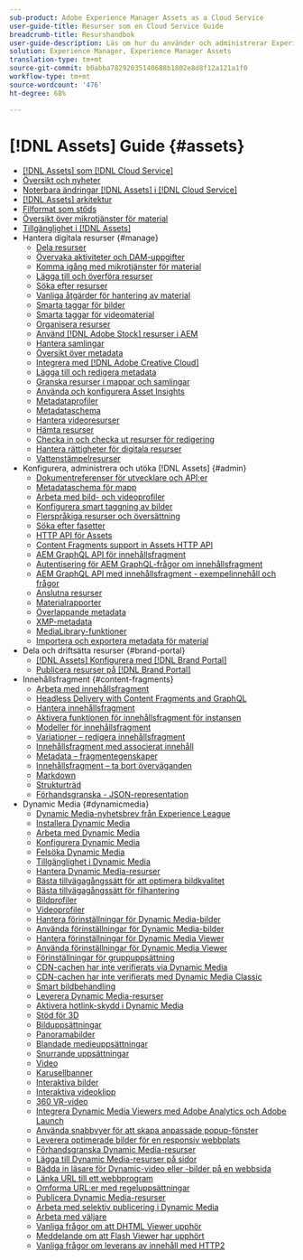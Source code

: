 ```yaml
---
sub-product: Adobe Experience Manager Assets as a Cloud Service
user-guide-title: Resurser som en Cloud Service Guide
breadcrumb-title: Resurshandbok
user-guide-description: Läs om hur du använder och administrerar Experience Manager Assets as a Cloud Service.
solution: Experience Manager, Experience Manager Assets
translation-type: tm+mt
source-git-commit: b0abba78292035140688b1802e8d8f12a121a1f0
workflow-type: tm+mt
source-wordcount: '476'
ht-degree: 68%

---
```



# [!DNL Assets] Guide  {#assets}

+ [[!DNL Assets] som [!DNL Cloud Service]](/help/assets/home.md)
+ [Översikt och nyheter](overview.md)
+ [Noterbara ändringar  [!DNL Assets] i [!DNL Cloud Service]](assets-cloud-changes.md)
+ [[!DNL Assets] arkitektur](architecture.md)
+ [Filformat som stöds](file-format-support.md)
+ [Översikt över mikrotjänster för material](asset-microservices-overview.md)
+ [Tillgänglighet i [!DNL Assets]](accessibility.md)
+ Hantera digitala resurser {#manage}
   + [Dela resurser](share-assets.md)
   + [Övervaka aktiviteter och DAM-uppgifter](assets-activity-history.md)
   + [Komma igång med mikrotjänster för material](asset-microservices-configure-and-use.md)
   + [Lägga till och överföra resurser](add-assets.md)
   + [Söka efter resurser](search-assets.md)
   + [Vanliga åtgärder för hantering av material](manage-digital-assets.md)
   + [Smarta taggar för bilder](smart-tags.md)
   + [Smarta taggar för videomaterial](smart-tags-video-assets.md)
   + [Organisera resurser](organize-assets.md)
   + [Använd  [!DNL Adobe Stock] resurser i AEM](aem-assets-adobe-stock.md)
   + [Hantera samlingar](manage-collections.md)
   + [Översikt över metadata](manage-metadata.md)
   + [Integrera med [!DNL Adobe Creative Cloud]](aem-cc-integration-best-practices.md)
   + [Lägga till och redigera metadata](meta-edit.md)
   + [Granska resurser i mappar och samlingar](bulk-approval.md)
   + [Använda och konfigurera Asset Insights](assets-insights.md)
   + [Metadataprofiler](metadata-profiles.md)
   + [Metadataschema](metadata-schemas.md)
   + [Hantera videoresurser](manage-video-assets.md)
   + [Hämta resurser](download-assets-from-aem.md)
   + [Checka in och checka ut resurser för redigering](check-out-and-submit-assets.md)
   + [Hantera rättigheter för digitala resurser](drm.md)
   + [Vattenstämpelresurser](watermark-assets.md)
+ Konfigurera, administrera och utöka [!DNL Assets] {#admin}
   + [Dokumentreferenser för utvecklare och API:er](developer-reference-material-apis.md)
   + [Metadataschema för mapp](folder-metadata-schema.md)
   + [Arbeta med bild- och videoprofiler](/help/assets/dynamic-media/about-image-video-profiles.md)
   + [Konfigurera smart taggning av bilder](smart-tags-configuration.md)
   + [Flerspråkiga resurser och översättning](translate-assets.md)
   + [Söka efter fasetter](search-facets.md)
   + [HTTP API för Assets](mac-api-assets.md)
   + [Content Fragments support in Assets HTTP API](content-fragments/assets-api-content-fragments.md)
   + [AEM GraphQL API för innehållsfragment](content-fragments/graphql-api-content-fragments.md)
   + [Autentisering för AEM GraphQL-frågor om innehållsfragment](content-fragments/graphql-authentication-content-fragments.md)
   + [AEM GraphQL API med innehållsfragment - exempelinnehåll och frågor](/help/assets/content-fragments/content-fragments-graphql-samples.md)
   + [Anslutna resurser](use-assets-across-connected-assets-instances.md)
   + [Materialrapporter](asset-reports.md)
   + [Överlappande metadata](cascading-metadata.md)
   + [XMP-metadata](xmp-metadata.md)
   + [MediaLibrary-funktioner](medialibrary.md)
   + [Importera och exportera metadata för material](metadata-import-export.md)
+ Dela och driftsätta resurser {#brand-portal}
   + [ [!DNL Assets] Konfigurera med [!DNL Brand Portal]](configure-aem-assets-with-brand-portal.md)
   + [Publicera resurser på [!DNL Brand Portal]](publish-to-brand-portal.md)
+ Innehållsfragment {#content-fragments}
   + [Arbeta med innehållsfragment](content-fragments/content-fragments.md)
   + [Headless Delivery with Content Fragments and GraphQL](content-fragments/content-fragments-graphql.md)
   + [Hantera innehållsfragment](content-fragments/content-fragments-managing.md)
   + [Aktivera funktionen för innehållsfragment för instansen](content-fragments/content-fragments-configuration-browser.md)
   + [Modeller för innehållsfragment](content-fragments/content-fragments-models.md)
   + [Variationer – redigera innehållsfragment](content-fragments/content-fragments-variations.md)
   + [Innehållsfragment med associerat innehåll](content-fragments/content-fragments-assoc-content.md)
   + [Metadata – fragmentegenskaper](content-fragments/content-fragments-metadata.md)
   + [Innehållsfragment – ta bort överväganden](content-fragments/content-fragments-delete.md)
   + [Markdown](content-fragments/content-fragments-markdown.md)
   + [Strukturträd](/help/assets/content-fragments/content-fragments-structure-tree.md)
   + [Förhandsgranska - JSON-representation](/help/assets/content-fragments/content-fragments-json-preview.md)
+ Dynamic Media {#dynamicmedia}
   + [Dynamic Media-nyhetsbrev från Experience League](dynamic-media/dynamic-media-newsletter.md)
   + [Installera Dynamic Media](dynamic-media/administering-dynamic-media.md)
   + [Arbeta med Dynamic Media](dynamic-media/dynamic-media.md)
   + [Konfigurera Dynamic Media](dynamic-media/config-dm.md)
   + [Felsöka Dynamic Media](dynamic-media/troubleshoot-dm.md)
   + [Tillgänglighet i Dynamic Media](dynamic-media/accessibility-dm.md)
   + [Hantera Dynamic Media-resurser](dynamic-media/managing-assets.md)
   + [Bästa tillvägagångssätt för att optimera bildkvalitet](dynamic-media/best-practices-for-optimizing-the-quality-of-your-images.md)
   + [Bästa tillvägagångssätt för filhantering](dynamic-media/best-practices-for-file-management.md)
   + [Bildprofiler](dynamic-media/image-profiles.md)
   + [Videoprofiler](dynamic-media/video-profiles.md)
   + [Hantera förinställningar för Dynamic Media-bilder](dynamic-media/managing-image-presets.md)
   + [Använda förinställningar för Dynamic Media-bilder](dynamic-media/image-presets.md)
   + [Hantera förinställningar för Dynamic Media Viewer](dynamic-media/managing-viewer-presets.md)
   + [Använda förinställningar för Dynamic Media Viewer](dynamic-media/viewer-presets.md)
   + [Förinställningar för gruppuppsättning](dynamic-media/batch-set-presets-dm.md)
   + [CDN-cachen har inte verifierats via Dynamic Media](dynamic-media/invalidate-cdn-cache-dynamic-media.md)
   + [CDN-cachen har inte verifierats med Dynamic Media Classic](dynamic-media/invalidate-cdn-cache-dm-classic.md)
   + [Smart bildbehandling](dynamic-media/imaging-faq.md)
   + [Leverera Dynamic Media-resurser](dynamic-media/delivering-dynamic-media-assets.md)
   + [Aktivera hotlink-skydd i Dynamic Media](dynamic-media/hotlink-protection.md)
   + [Stöd för 3D](dynamic-media/assets-3d.md)
   + [Bilduppsättningar](dynamic-media/image-sets.md)
   + [Panoramabilder](dynamic-media/panoramic-images.md)
   + [Blandade medieuppsättningar](dynamic-media/mixed-media-sets.md)
   + [Snurrande uppsättningar](dynamic-media/spin-sets.md)
   + [Video](dynamic-media/video.md)
   + [Karusellbanner](dynamic-media/carousel-banners.md)
   + [Interaktiva bilder](dynamic-media/interactive-images.md)
   + [Interaktiva videoklipp](dynamic-media/interactive-videos.md)
   + [360 VR-video](dynamic-media/360-video.md)
   + [Integrera Dynamic Media Viewers med Adobe Analytics och Adobe Launch](dynamic-media/launch.md)
   + [Använda snabbvyer för att skapa anpassade popup-fönster](dynamic-media/custom-pop-ups.md)
   + [Leverera optimerade bilder för en responsiv webbplats](dynamic-media/responsive-site.md)
   + [Förhandsgranska Dynamic Media-resurser](dynamic-media/previewing-assets.md)
   + [Lägga till Dynamic Media-resurser på sidor](dynamic-media/adding-dynamic-media-assets-to-pages.md)
   + [Bädda in läsare för Dynamic-video eller -bilder på en webbsida](dynamic-media/embed-code.md)
   + [Länka URL till ett webbprogram](dynamic-media/linking-urls-to-yourwebapplication.md)
   + [Omforma URL:er med regeluppsättningar](dynamic-media/using-rulesets-to-transform-urls.md)
   + [Publicera Dynamic Media-resurser](dynamic-media/publishing-dynamicmedia-assets.md)
   + [Arbeta med selektiv publicering i Dynamic Media](dynamic-media/selective-publishing.md)
   + [Arbeta med väljare](dynamic-media/working-with-selectors.md)
   + [Vanliga frågor om att DHTML Viewer upphör](dynamic-media/dhtml-viewer-endoflifefaqs.md)
   + [Meddelande om att Flash Viewer har upphört](dynamic-media/flash-viewers-eol.md)
   + [Vanliga frågor om leverans av innehåll med HTTP2](dynamic-media/http2faq.md)
